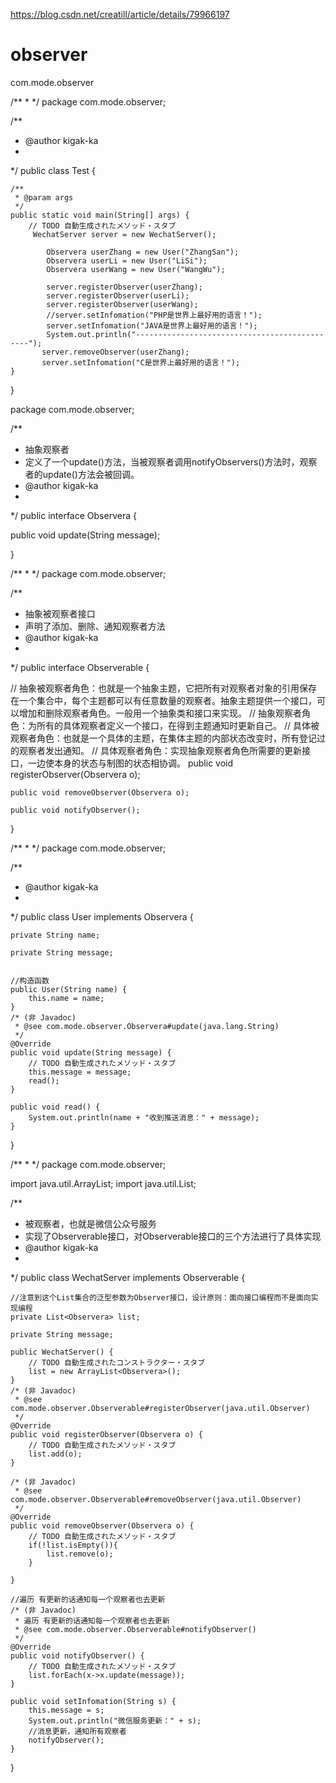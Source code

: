 https://blog.csdn.net/creatill/article/details/79966197
# observer

com.mode.observer

/**
 *
 */
package com.mode.observer;

/**
 * @author kigak-ka
 *
 */
public class Test {

	/**
	 * @param args
	 */
	public static void main(String[] args) {
		// TODO 自動生成されたメソッド・スタブ
		 WechatServer server = new WechatServer();

	        Observera userZhang = new User("ZhangSan");
	        Observera userLi = new User("LiSi");
	        Observera userWang = new User("WangWu");

	        server.registerObserver(userZhang);
	        server.registerObserver(userLi);
	        server.registerObserver(userWang);
	        //server.setInfomation("PHP是世界上最好用的语言！");
	        server.setInfomation("JAVA是世界上最好用的语言！");
	        System.out.println("----------------------------------------------");
	       server.removeObserver(userZhang);
	       server.setInfomation("C是世界上最好用的语言！");
	}

}



package com.mode.observer;

/**
 * 抽象观察者
 * 定义了一个update()方法，当被观察者调用notifyObservers()方法时，观察者的update()方法会被回调。
 * @author kigak-ka
 *
 */
public interface Observera {

 public void update(String message);

}

/**
 *
 */
package com.mode.observer;


/**
 * 抽象被观察者接口
 * 声明了添加、删除、通知观察者方法
 * @author kigak-ka
 *
 */
public interface Observerable {


//	抽象被观察者角色：也就是一个抽象主题，它把所有对观察者对象的引用保存在一个集合中，每个主题都可以有任意数量的观察者。抽象主题提供一个接口，可以增加和删除观察者角色。一般用一个抽象类和接口来实现。
//	抽象观察者角色：为所有的具体观察者定义一个接口，在得到主题通知时更新自己。
//	具体被观察者角色：也就是一个具体的主题，在集体主题的内部状态改变时，所有登记过的观察者发出通知。
//	具体观察者角色：实现抽象观察者角色所需要的更新接口，一边使本身的状态与制图的状态相协调。
	public void registerObserver(Observera o);

	public void removeObserver(Observera o);

	public void notifyObserver();
}

/**
 *
 */
package com.mode.observer;

/**
 * @author kigak-ka
 *
 */
public class User implements Observera {


	private String name;

	private String message;


	//构造函数
    public User(String name) {
        this.name = name;
    }
	/* (非 Javadoc)
	 * @see com.mode.observer.Observera#update(java.lang.String)
	 */
	@Override
	public void update(String message) {
		// TODO 自動生成されたメソッド・スタブ
		this.message = message;
		read();
	}

	public void read() {
		System.out.println(name + "收到推送消息：" + message);
	}
}


/**
 *
 */
package com.mode.observer;

import java.util.ArrayList;
import java.util.List;

/**
 * 被观察者，也就是微信公众号服务
 * 实现了Observerable接口，对Observerable接口的三个方法进行了具体实现
 * @author kigak-ka
 *
 */
public class WechatServer implements Observerable {

	//注意到这个List集合的泛型参数为Observer接口，设计原则：面向接口编程而不是面向实现编程
	private List<Observera> list;

	private String message;

	public WechatServer() {
		// TODO 自動生成されたコンストラクター・スタブ
		list = new ArrayList<Observera>();
	}
	/* (非 Javadoc)
	 * @see com.mode.observer.Observerable#registerObserver(java.util.Observer)
	 */
	@Override
	public void registerObserver(Observera o) {
		// TODO 自動生成されたメソッド・スタブ
		list.add(o);
	}

	/* (非 Javadoc)
	 * @see com.mode.observer.Observerable#removeObserver(java.util.Observer)
	 */
	@Override
	public void removeObserver(Observera o) {
		// TODO 自動生成されたメソッド・スタブ
		if(!list.isEmpty()){
			list.remove(o);
		}

	}

	//遍历 有更新的话通知每一个观察者也去更新
	/* (非 Javadoc)
	 * 遍历 有更新的话通知每一个观察者也去更新
	 * @see com.mode.observer.Observerable#notifyObserver()
	 */
	@Override
	public void notifyObserver() {
		// TODO 自動生成されたメソッド・スタブ
		list.forEach(x->x.update(message));
	}

	public void setInfomation(String s) {
		this.message = s;
		System.out.println("微信服务更新：" + s);
		//消息更新，通知所有观察者
		notifyObserver();
	}
}
